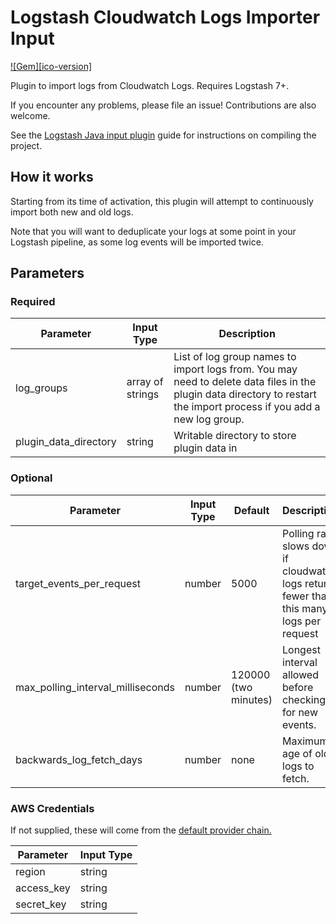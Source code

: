 # Logstash Cloudwatch Logs Importer Input

[![Gem][ico-version]][link-rubygems]


Plugin to import logs from Cloudwatch Logs. Requires Logstash 7+.

If you encounter any problems, please file an issue! Contributions are also welcome.

See the [Logstash Java input plugin](https://www.elastic.co/guide/en/logstash/current/java-input-plugin.html) guide for instructions on compiling the project.

## How it works
Starting from its time of activation, this plugin will attempt to continuously import 
both new and old logs.

Note that you will want to deduplicate your logs at some point in your Logstash pipeline, as some log events will be imported twice.


## Parameters

### Required

| Parameter | Input Type | Description |
|-----------|------------|---------|
| log_groups | array of strings | List of log group names to import logs from. You may need to delete data files in the plugin data directory to restart the import process if you add a new log group. |
| plugin_data_directory | string | Writable directory to store plugin data in |
 

### Optional

| Parameter | Input Type | Default | Description |
|-----------|------------|---------|---------| 
| target_events_per_request | number | 5000 | Polling rate slows down if cloudwatch logs returns fewer than this many logs per request |
| max_polling_interval_milliseconds | number | 120000 (two minutes) | Longest interval allowed before checking for new events. |
| backwards_log_fetch_days | number | none | Maximum age of old logs to fetch. |

### AWS Credentials
If not supplied, these will come from the [default provider chain.](
https://docs.aws.amazon.com/sdk-for-java/v1/developer-guide/credentials.html#credentials-default)

| Parameter | Input Type |
|-----------|------------|
| region | string |
| access_key | string |
| secret_key | string |

[link-rubygems]: https://rubygems.org/gems/logstash-input-cloudwatch_logs_importer